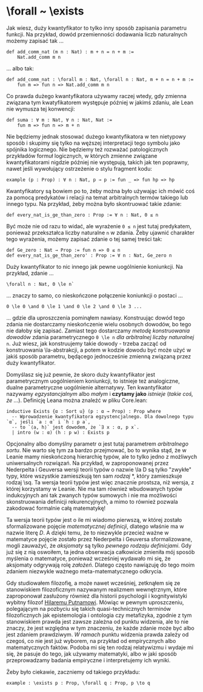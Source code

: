 # \forall ~ \exists

Jak wiesz, duży kwantyfikator to tylko inny sposób zapisania parametru funkcji. Na przykład, dowód
przemienności dodawania liczb naturalnych możemy zapisać tak ...

```lean
def add_comm_nat (m n : Nat) : m + n = n + m :=
    Nat.add_comm m n
```

... albo tak:

```lean
def add_comm_nat : \forall m : Nat, \forall n : Nat, m + n = n + m :=
    fun m => fun n => Nat.add_comm m n
```

Co prawda dużego kwantyfikatora używamy raczej wtedy, gdy zmienna związana tym kwatyfikatorem
występuje później w jakimś zdaniu, ale Lean nie wymusza tej konwencji:

```lean
def suma : ∀ m : Nat, ∀ n : Nat, Nat :=
    fun m => fun n => m + n
```

Nie będziemy jednak stosować dużego kwantyfikatora w ten nietypowy sposób i skupimy się tylko na
węższej interpretacji tego symbolu jako spójnika logicznego. Nie będziemy też rozważać
patologicznych przykładów formuł logicznych, w których zmienne związane kwantyfikatorami nigdzie
później nie występują, takich jak ten poprawny, nawet jeśli wywołujący ostrzeżenie o stylu fragment
kodu:

```lean
example (p : Prop) : ∀ n : Nat, p → p := fun _ => fun hp => hp
```

Kwantyfikatory są bowiem po to, żeby można było używając ich mówić coś za pomocą predykatów i
relacji na temat arbitralnych termów takiego lub innego typu. Na przykład, żeby można było
skontruować takie zdanie:

```lean
def every_nat_is_ge_than_zero : Prop := ∀ n : Nat, 0 ≤ n
```

Być może nie od razu to widać, ale wyrażenie `0 ≤ n` jest tutaj predykatem, ponieważ przekształca
liczby naturalne `n` w zdania. Żeby ujawnić charakter tego wyrażenia, możemy zapisać zdanie o tej
samej treści tak:

```lean
def Ge_zero : Nat → Prop := fun n => 0 ≤ n
def every_nat_is_ge_than_zero' : Prop := ∀ n : Nat, Ge_zero n
```

Duży kwantyfikator to nic innego jak pewne uogólnienie koniunkcji. Na przykład, zdanie ...

```lean
\forall n : Nat, 0 \le n` 
```

... znaczy to samo, co nieskończone połączenie koniunkcji o postaci ...

```lean
0 \le 0 \and 0 \le 1 \and 0 \le 2 \and 0 \le 3 ...
```

... gdzie dla uproszczenia pominąłem nawiasy. Konstruując dowód tego zdania nie dostarczamy
nieskończenie wielu osobnych dowodów, bo tego nie dałoby się zapisać. Zamiast tego dostarczamy
*metodę konstruowania dowodów* zdania parametrycznego `0 \le n` *dla arbitralnej liczby naturalnej*
`n`. Już wiesz, jak konstruujemy takie dowody - trzeba zacząć od konstruowania \la-abstrakcji, a
potem w kodzie dowodu być może użyć w jakiś sposób parametru, będącego jednocześnie zmienną związaną
przez duży kwantyfikator.

Domyślasz się już pewnie, że skoro duży kwantyfikator jest parametrycznym uogólnieniem koniunkcji,
to istnieje też analogiczne, dualne parametryczne uogólnienie alternatywy. Ten kwantyfikator
nazywamy *egzystancjalnym* albo *małym* i **czytamy jako** *istnieje* (*takie coś, że
...*). Definicję Leana można znaleźć w pliku Core.lean:

```lean
inductive Exists {α : Sort u} (p : α → Prop) : Prop where
  -- Wprowadzenie kwantyfikatora egzystencjalnego. Dla dowolnego typu `α`, jeśli `a : α` i `h : p a`,
  -- to `⟨a, h⟩` jest dowodem, że `∃ x : α, p x`.
  | intro (w : α) (h : p w) : Exists p
```

Opcjonalny albo domyślny parametr α jest tutaj parametrem *arbitralnego sortu*. Nie warto się tym za
bardzo przejmować, bo to wynika stąd, że w Leanie mamy nieskończoną hierarchię typów, ale to tylko
jedno z możliwych uniwersalnych rozwiązań. Na przykład, w zaproponowanej przez Nederpelta i Geuversa
wersji teorii typów o nazwie \la D są tylko "zwykłe" typy, które wszystkie zamieszkują ten sam
*rodzaj* \*, który zamieszkuje rodzaj \sq. Ta wersja teorii typów jest więc znacznie prostsza, niż
wersja, z której korzystamy w Leanie. Nie ma tam również wbudowanych typów indukcyjnych ani tak
zwanych typów sumowych i nie ma możliwości skonstruowania definicji rekurencyjnych, a mimo to
również pozwala zakodować formalnie całą matematykę! 

Ta wersja teorii typów jest o ile mi wiadomo pierwszą, w której zostało sformalizowane pojęcie
*matematycznej definicji*, dlatego właśnie ma w nazwie literę *D*. A dzięki temu, że to niezwykle
przecież ważne w matematyce pojęcie zostało przez Nederpelta i Geuversa sformalizowane, mogli
zauważyć, że *aksjomaty* są tylko *pewnego rodzaju definicjami*. Gdy już się z nią oswoiłem, ta
jedna obserwacja całkowicie zmieniła mój sposób myślenia o matematyce, ponieważ wcześniej wydawało
mi się, że aksjomaty odgrywają rolę *założeń*. Dlatego często nawiązuję do tego moim zdaniem
niezwykle ważnego meta-matematycznego odkrycia.

Gdy studiowałem filozofię, a może nawet wcześniej, zetknąłem się ze stanowiskiem filozoficznym
nazywanym realizmem wewnętrznym, które zaproponował zasłużony również dla historii psychologii i
kognitywistyki wybitny filozof [Hilaremu Putnamowi](). Mówiąc w pewnym uproszczeniu, polegającym na
pozbyciu się takich quasi-technicznych terminów filozoficznych jak epistemologia i ontologia czy
metafizyka, zgodnie z tym stanowiskiem prawda jest zawsze zależna od punktu widzenia, ale to nie
znaczy, że jest względna w tym znaczeniu, że każde zdanie może być albo jest zdaniem prawdziwym. *W
ramach* punktu widzenia prawda zależy od czegoś, co nie jest już wyborem, na przykład od
empirycznych albo matematycznych faktów. Podoba mi się ten rodzaj relatywizmu i wydaje mi się, że
pasuje do tego, jak używamy matematyki, albo w jaki sposób przeprowadzamy badania empiryczne i
interpretujemy ich wyniki.

Żeby było ciekawie, zaczniemy od takiego przykładu:

```lean
example : \exists p : Prop, \forall q : Prop, p \to q
```
